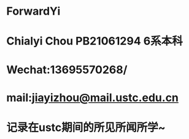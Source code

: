 # ForwardYi
# Chialyi Chou PB21061294 6系本科
# Wechat:13695570268/
# mail:jiayizhou@mail.ustc.edu.cn
# 记录在ustc期间的所见所闻所学~

